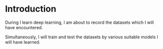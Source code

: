 # Introduction

During I learn deep learning, I am about to record the datasets which I will have encountered.

Simultaneously, I will train and test the datasets by various suitable models I will have learned.

